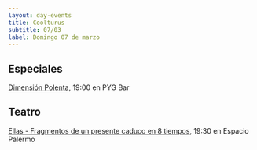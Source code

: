 ```yaml
---
layout: day-events
title: Coolturus
subtitle: 07/03
label: Domingo 07 de marzo
---
```


## Especiales

[Dimensión Polenta](https://instagram.com/pygbar?igshid=v0vxh7zot18p), 19:00 en PYG Bar

## Teatro

[Ellas - Fragmentos de un presente caduco en 8 tiempos](https://instagram.com/salaespaciopalermo?igshid=1bmb3d8brkyad), 19:30 en Espacio Palermo
